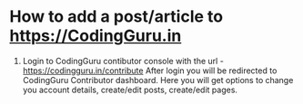 # How to add a post/article to https://CodingGuru.in

1. Login to CodingGuru contibutor console with the url - https://codingguru.in/contribute
After login you will be redirected to CodingGuru Contributor dashboard. Here you will get options to change you account details, create/edit posts, create/edit pages.
